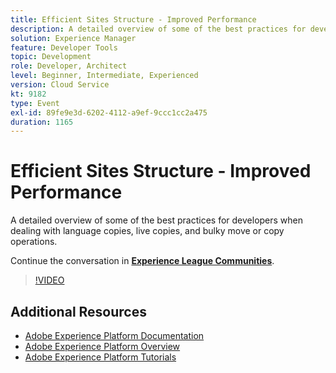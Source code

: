 ```yaml
---
title: Efficient Sites Structure - Improved Performance
description: A detailed overview of some of the best practices for developers when dealing with language copies, live copies, and bulky move or copy operations.
solution: Experience Manager
feature: Developer Tools
topic: Development
role: Developer, Architect
level: Beginner, Intermediate, Experienced
version: Cloud Service
kt: 9182
type: Event
exl-id: 89fe9e3d-6202-4112-a9ef-9ccc1cc2a475
duration: 1165
---
```

# Efficient Sites Structure - Improved Performance

A detailed overview of some of the best practices for developers when dealing with language copies, live copies, and bulky move or copy operations. 

Continue the conversation in **[Experience League Communities](https://adobe.ly/39DoIQT)**.

>[!VIDEO](https://video.tv.adobe.com/v/337723/?quality=12&learn=on&hidetitle=true)

## Additional Resources

- [Adobe Experience Platform Documentation](https://experienceleague.adobe.com/docs/experience-platform.html)
- [Adobe Experience Platform Overview](https://experienceleague.adobe.com/docs/experience-platform/landing/home.html)
- [Adobe Experience Platform Tutorials](https://experienceleague.adobe.com/docs/platform-learn/tutorials/overview.html?lang=en)
